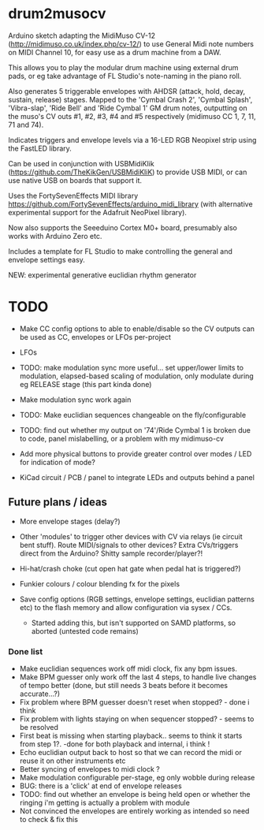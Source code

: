 # drum2musocv

Arduino sketch adapting the MidiMuso CV-12 (http://midimuso.co.uk/index.php/cv-12/) to use General Midi note numbers on MIDI Channel 10, for easy use as a drum machine from a DAW.  

This allows you to play the modular drum machine using external drum pads, or eg take advantage of FL Studio's note-naming in the piano roll.

Also generates 5 triggerable envelopes with AHDSR (attack, hold, decay, sustain, release) stages.  Mapped to the 'Cymbal Crash 2', 'Cymbal Splash', 'Vibra-slap', 'Ride Bell' and 'Ride Cymbal 1' GM drum notes, outputting on the muso's CV outs #1, #2, #3, #4 and #5 respectively (midimuso CC 1, 7, 11, 71 and 74).

Indicates triggers and envelope levels via a 16-LED RGB Neopixel strip using the FastLED library.

Can be used in conjunction with USBMidiKlik (https://github.com/TheKikGen/USBMidiKliK) to provide USB MIDI, or can use native USB on boards that support it.

Uses the FortySevenEffects MIDI library https://github.com/FortySevenEffects/arduino_midi_library (with alternative experimental support for the Adafruit NeoPixel library).

Now also supports the Seeeduino Cortex M0+ board, presumably also works with Arduino Zero etc.

Includes a template for FL Studio to make controlling the general and envelope settings easy.

NEW: experimental generative euclidian rhythm generator

# TODO

 - Make CC config options to able to enable/disable so the CV outputs can be used as CC, envelopes or LFOs per-project

 - LFOs

 - TODO: make modulation sync more useful... set upper/lower limits to modulation, elapsed-based scaling of modulation, only modulate during eg RELEASE stage (this part kinda done)

 - Make modulation sync work again

 - TODO: Make euclidian sequences changeable on the fly/configurable

 - TODO: find out whether my output on '74'/Ride Cymbal 1 is broken due to code, panel mislabelling, or a problem with my midimuso-cv

 - Add more physical buttons to provide greater control over modes / LED for indication of mode?

 - KiCad circuit / PCB / panel to integrate LEDs and outputs behind a panel

## Future plans / ideas

 - More envelope stages (delay?)

 - Other 'modules' to trigger other devices with CV via relays (ie circuit bent stuff).  Route MIDI/signals to other devices?  Extra CVs/triggers direct from the Arduino?  Shitty sample recorder/player?!

 - Hi-hat/crash choke (cut open hat gate when pedal hat is triggered?)

 - Funkier colours / colour blending fx for the pixels

 - Save config options (RGB settings, envelope settings, euclidian patterns etc) to the flash memory and allow configuration via sysex / CCs.
	 - Started adding this, but isn't supported on SAMD platforms, so aborted (untested code remains)

### Done list

 - Make euclidian sequences work off midi clock, fix any bpm issues.
 - Make BPM guesser only work off the last 4 steps, to handle live changes of tempo better (done, but still needs 3 beats before it becomes accurate...?)
 - Fix problem where BPM guesser doesn't reset when stopped? - done i think
 - Fix problem with lights staying on when sequencer stopped? - seems to be resolved
 - First beat is missing when starting playback.. seems to think it starts from step 1?. -done for both playback and internal, i think !
 - Echo euclidian output back to host so that we can record the midi or reuse it on other instruments etc
 - Better syncing of envelopes to midi clock ?
 - Make modulation configurable per-stage, eg only wobble during release
 - BUG: there is a 'click' at end of envelope releases
 - TODO: find out whether an envelope is being held open or whether the ringing i'm getting is actually a problem with module
 - Not convinced the envelopes are entirely working as intended so need to check & fix this
